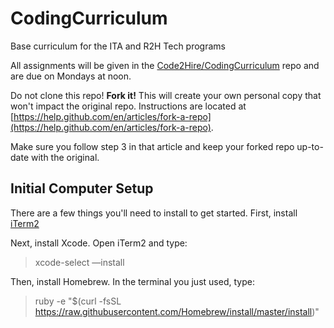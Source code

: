 # CodingCurriculum
Base curriculum for the ITA and R2H Tech programs

All assignments will be given in the [Code2Hire/CodingCurriculum](https://github.com/Code2Hire/CodingCurriculum) repo and are due on Mondays at noon.

Do not clone this repo! **Fork it!** This will create your own personal copy that won't impact the original repo. Instructions are located at [https://help.github.com/en/articles/fork-a-repo](https://help.github.com/en/articles/fork-a-repo).

Make sure you follow step 3 in that article and keep your forked repo up-to-date with the original. 

## Initial Computer Setup

There are a few things you'll need to install to get started. First, install [iTerm2](https://iterm2.com/downloads.html)

Next, install Xcode. Open iTerm2 and type:

> xcode-select —install

Then, install Homebrew. In the terminal you just used, type:

> ruby -e "$(curl -fsSL https://raw.githubusercontent.com/Homebrew/install/master/install)"